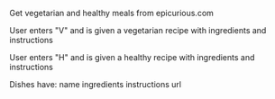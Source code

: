 Get vegetarian and healthy meals from epicurious.com

User enters "V" and is given a vegetarian recipe with ingredients and instructions

User enters "H" and is given a healthy recipe with ingredients and instructions

Dishes have:
name
ingredients
instructions
url
